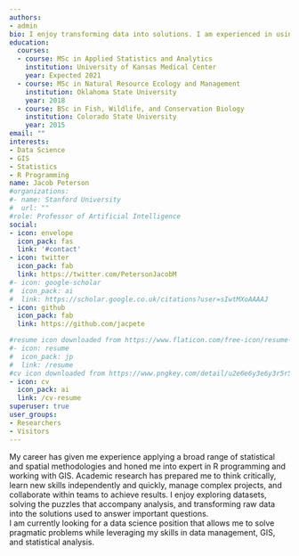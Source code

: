 ```yaml
---
authors:
- admin
bio: I enjoy transforming data into solutions. I am experienced in using using a combination of GIS and R to wrangle and analyze data.
education:
  courses:
  - course: MSc in Applied Statistics and Analytics
    institution: University of Kansas Medical Center
    year: Expected 2021
  - course: MSc in Natural Resource Ecology and Management
    institution: Oklahoma State University
    year: 2018
  - course: BSc in Fish, Wildlife, and Conservation Biology
    institution: Colorado State University
    year: 2015
email: ""
interests:
- Data Science
- GIS
- Statistics
- R Programming
name: Jacob Peterson
#organizations:
#- name: Stanford University
#  url: ""
#role: Professor of Artificial Intelligence
social:
- icon: envelope
  icon_pack: fas
  link: '#contact'
- icon: twitter
  icon_pack: fab
  link: https://twitter.com/PetersonJacobM
#- icon: google-scholar
#  icon_pack: ai
#  link: https://scholar.google.co.uk/citations?user=sIwtMXoAAAAJ
- icon: github
  icon_pack: fab
  link: https://github.com/jacpete

#resume icon downloaded from https://www.flaticon.com/free-icon/resume-document_85047#
#- icon: resume
#  icon_pack: jp
#  link: /resume
#cv icon downloaded from https://www.pngkey.com/detail/u2e6e6y3e6y3r5r5_file-document-cv-curriculum-vitae-svg-png-icon/
- icon: cv
  icon_pack: ai
  link: /cv-resume
superuser: true
user_groups:
- Researchers
- Visitors
---
```


My career has given me experience applying a broad range of statistical and spatial methodologies and honed me into expert in R programming and working with GIS.
Academic research has prepared me  to think critically, learn new skills independently and quickly, manage complex projects, and collaborate within teams to achieve results.
I enjoy exploring datasets, solving the puzzles that accompany analysis, and transforming raw data into the solutions used to answer important questions.  
I am currently looking for a data science position that allows me to solve pragmatic problems while leveraging my skills in data management, GIS, and statistical analysis.


